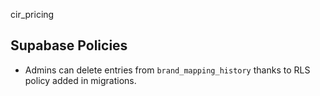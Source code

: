 cir_pricing

## Supabase Policies

* Admins can delete entries from `brand_mapping_history` thanks to RLS policy added in migrations.
